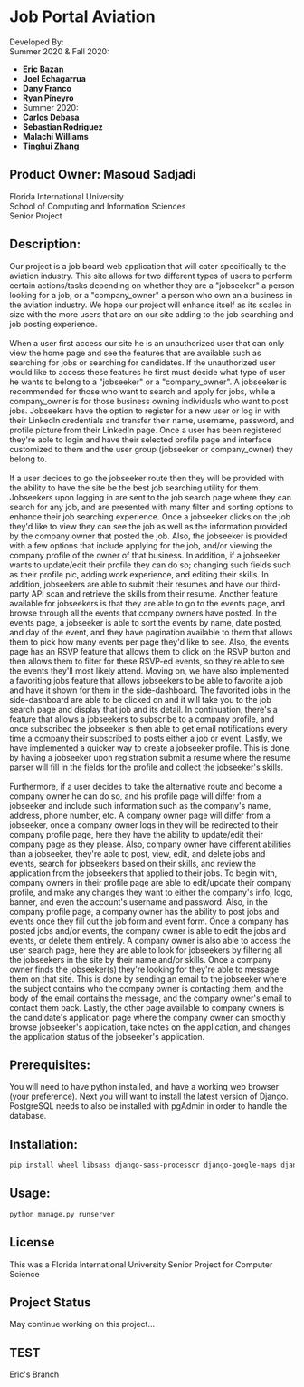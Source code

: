 # Job Portal Aviation

Developed By:
<br>Summer 2020 & Fall 2020:<br>
+ **Eric Bazan**<br>
+ **Joel Echagarrua**<br>
+ **Dany Franco**<br>
+ **Ryan Pineyro**<br>
+ Summer 2020:
+ **Carlos Debasa**<br>
+ **Sebastian Rodriguez**<br>
+ **Malachi Williams**<br>
+ **Tinghui Zhang**<br>

Product Owner: Masoud Sadjadi<br>
---
Florida International University<br>
School of Computing and Information Sciences<br>
Senior Project<br>

## Description:
Our project is a job board web application that will cater specifically to the aviation industry. This site allows for two different types of users to
perform certain actions/tasks depending on whether they are a "jobseeker" a person looking for a job, or a "company_owner" a person who own an a business
in the aviation industry. We hope our project will enhance itself as its scales in size with the more users that are on our site adding to the job searching 
and job posting experience.
<br>
<br>
When a user first access our site he is an unauthorized user that can only view the home page and see the features that are available such as searching for jobs
or searching for candidates. If the unauthorized user would like to access these features he first must decide what type of user he wants to belong to a "jobseeker"
or a "company_owner". A jobseeker is recommended for those who want to search and apply for jobs, while a company_owner is for those business owning individuals who
want to post jobs. Jobseekers have the option to register for a new user or log in with their LinkedIn credentials and transfer their name, username, password, and
profile picture from their LinkedIn page. Once a user has been registered they're able to login and have their selected profile page and interface customized to
them and the user group (jobseeker or company_owner) they belong to.
<br>
<br>
If a user decides to go the jobseeker route then they will be provided with the ability to have the site be the best job searching utility for them. Jobseekers
upon logging in are sent to the job search page where they can search for any job, and are presented with many filter and sorting options to enhance their job
searching experience. Once a jobseeker clicks on the job they'd like to view they can see the job as well as the information provided by the company owner that
posted the job. Also, the jobseeker is provided with a few options that include applying for the job, and/or viewing the company profile of the owner of that 
business. In addition, if a jobseeker wants to update/edit their profile they can do so; changing such fields such as their profile pic, adding work experience,
and editing their skills. In addition, jobseekers are able to submit their resumes and have our third-party API scan and retrieve the skills from their resume. Another feature available for jobseekers is that they are able to go to the events page, and browse through all the events that company owners have posted. In the events page, a jobseeker is able to sort the events by name, date posted, and day of the event, and they have pagination available to them that allows them to pick how many events per page they'd like to see. Also, the events page has an RSVP feature that allows them to click on the RSVP button and then allows them to filter for these RSVP-ed events, so they're able to see the events they'll most likely attend. Moving on, we have also implemented a favoriting jobs feature that allows jobseekers to be able to favorite a job and have it shown for them in the side-dashboard. The favorited jobs in the side-dashboard are able to be clicked on and it will take you to the job search page and display that job and its detail. In continuation, there's a feature that allows a jobseekers to subscribe to a company profile, and once subscribed the jobseeker is then able to get email notifications every time a company their subscribed to posts either a job or event. Lastly, we have implemented a quicker way to create a jobseeker profile. This is done, by having a jobseeker upon registration submit a resume where the resume parser will fill in the fields for the profile and collect the jobseeker's skills.
<br>
<br>
Furthermore,  if a user decides to take the alternative route and become a company owner he can do so, and his profile page will differ from a jobseeker and include
such information such as the company's name, address, phone number, etc. A company owner page will differ from a jobseeker, once a company owner logs in they will
be redirected to their company profile page, here they have the ability to update/edit their company page as they please. Also, company owner have different 
abilities than a jobseeker, they're able to post, view, edit, and delete jobs and events, search for jobseekers based on their skills, and review the application from the jobseekers that applied to their jobs. To begin with, company owners in their profile page are able to edit/update their company profile, and make any changes they want to either the company's info, logo, banner, and even the account's username and password. Also, in the company profile page, a company owner has the ability to post jobs and events once they fill out the job form and event form. Once a company has posted jobs and/or events, the company owner is able to edit the jobs and events, or delete them entirely. A company owner is also able to access the user search page, here they are able to look for jobseekers by filtering all the jobseekers in the site by their name and/or skills. Once a company owner finds the jobseeker(s) they're looking for they're able to message them on that site. This is done by sending an email to the jobseeker where the subject contains who the company owner is contacting them, and the body of the email contains the message, and the company owner's email to contact them back. Lastly, the other page available to company owners is the candidate's application page where the company owner can smoothly browse jobseeker's application, take notes on the application, and changes the application status of the jobseeker's application.

## Prerequisites:
You will need to have python installed, and have a working web browser (your preference). Next you will want to install the latest version of Django.
PostgreSQL needs to also be installed with pgAdmin in order to handle the database.

## Installation:
```bash
pip install wheel libsass django-sass-processor django-google-maps django-crispy-forms social-auth-app-django psycopg2-binary pyresparser Pillow nltk django-filter
```

## Usage:
```bash
python manage.py runserver
```

## License
This was a Florida International University Senior Project for Computer Science

## Project Status
May continue working on this project...

## TEST
Eric's Branch
